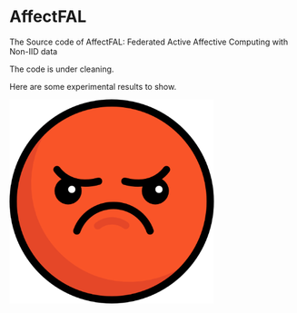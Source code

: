 # AffectFAL

The Source code of AffectFAL: Federated Active Affective Computing with Non-IID data

The code is under cleaning.

Here are some experimental results to show.

<img src="angry.png" width="360" height="360" />

